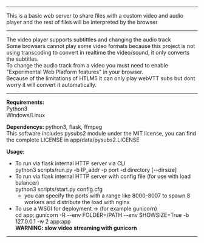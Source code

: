---------------------------------------------------

This is a basic web server to share files with a custom video and audio player and the rest of files will be interpreted by the browser

---------------------------------------------------

The video player supports subtittles and changing the audio track<br>
Some browsers cannot play some video formats because this project is not using transcoding to convert in realtime the video/sound, it only converts the subtitles.<br>
To change the audio track from a video you must need to enable "Experimental Web Platform features" in your browser.<br>
Because of the limitations of HTLM5 it can only play webVTT subs but dont worry it will convert it automatically.<br>

---------------------------------------------------

<b>Requirements:</b> <br>
 Python3<br>
 Windows/Linux

<b>Dependencys:</b>   python3, flask, ffmpeg
 <br>This software includes pysubs2 module under the MIT license, you can find the complete LICENSE in app/data/pysubs2.LICENSE

<b>Usage:</b> <br>
  - To run via flask internal HTTP server via CLI <br>
  python3 scripts/run.py -b IP_addr -p port -d directory [--dirsize] <br>
  - To run via flask internal HTTP server with config file (for use with load balancer) <br>
  python3 scripts/start.py config.cfg <br>
    - you can specify the ports with a range like 8000-8007 to spawn 8 workers and distribute the load with nginx
  - To use a WSGI for deployment -> (for example gunicorn)<br>
  cd app; gunicorn -R --env FOLDER=/PATH --env SHOWSIZE=True -b 127.0.0.1 -w 2 app:app <br>
  <b>WARNING: slow video streaming with gunicorn</b>

---------------------------------------------------
